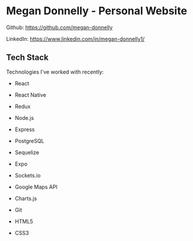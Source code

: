 # Megan Donnelly - Personal Website

Github: https://github.com/megan-donnelly

LinkedIn: https://www.linkedin.com/in/megan-donnelly1/

## Tech Stack

Technologies I've worked with recently:

- React

- React Native

- Redux

- Node.js

- Express

- PostgreSQL

- Sequelize

- Expo

- Sockets.io

- Google Maps API

- Charts.js

- Git

- HTML5

- CSS3
